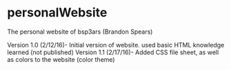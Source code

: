 # personalWebsite
The personal website of bsp3ars (Brandon Spears)

Version 1.0 (2/12/16)- Initial version of website. used basic HTML knowledge learned (not published)
Version 1.1 (2/17/16)- Added CSS file sheet, as well as colors to the website (color theme)
